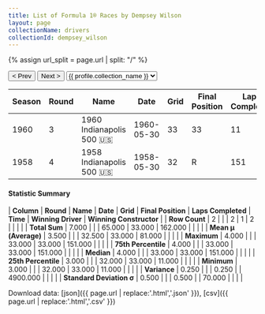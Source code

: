 ```yaml
---
title: List of Formula 1® Races by Dempsey Wilson
layout: page
collectionName: drivers
collectionId: dempsey_wilson
---
```


{% assign url_split = page.url | split: "/" %}
<div id="collection-navigation">
<button onclick="selector.options[selector.selectedIndex-1].value && (window.location = selector.options[selector.selectedIndex-1].value);">&lt; Prev</button>
<button onclick="selector.options[selector.selectedIndex+1].value && (window.location = selector.options[selector.selectedIndex+1].value);">Next &gt;</button>
<select id="selector" onchange="this.options[this.selectedIndex].value && (window.location = this.options[this.selectedIndex].value);">
  {% for collectionId in site.data[page.collectionName].refs %}
    {% if collectionId == page.collectionId %}
      {% assign selected = "selected" %}
    {% else %}
      {% assign selected = "" %}
    {% endif %}
    {% assign profile = site.data[page.collectionName][collectionId].profile %}
    <option value="/f1/{{ page.collectionName }}/{{ collectionId }}/{{ url_split[4] }}" {{ selected }}>{{ profile.collection_name }}</option>
  {% endfor %}
</select>
</div>

| Season | Round | Name | Date | Grid | Final Position | Laps Completed | Time | Winning Driver | Winning Constructor |
|--|--|--|--|--|--|--|--|--|--|
| 1960 | 3 | 1960 Indianapolis 500 🇺🇸 | 1960-05-30 | 33 | 33 | 11 |   | Jim Rathmann 🇺🇸 | Watson 🇺🇸 |
| 1958 | 4 | 1958 Indianapolis 500 🇺🇸 | 1958-05-30 | 32 | R | 151 |   | Jimmy Bryan 🇺🇸 | Epperly 🇺🇸 |

#### Statistic Summary

| **Column** | **Round** | **Name** | **Date** | **Grid** | **Final Position** | **Laps Completed** | **Time** | **Winning Driver** | **Winning Constructor** |
| **Row Count** | 2 |  |  | 2 | 1 | 2 |  |  |  |
| **Total Sum** | 7.000 |  |  | 65.000 | 33.000 | 162.000 |  |  |  |
| **Mean μ (Average)** | 3.500 |  |  | 32.500 | 33.000 | 81.000 |  |  |  |
| **Maximum** | 4.000 |  |  | 33.000 | 33.000 | 151.000 |  |  |  |
| **75th Percentile** | 4.000 |  |  | 33.000 | 33.000 | 151.000 |  |  |  |
| **Median** | 4.000 |  |  | 33.000 | 33.000 | 151.000 |  |  |  |
| **25th Percentile** | 3.000 |  |  | 32.000 | 33.000 | 11.000 |  |  |  |
| **Minimum** | 3.000 |  |  | 32.000 | 33.000 | 11.000 |  |  |  |
| **Variance** | 0.250 |  |  | 0.250 |  | 4900.000 |  |  |  |
| **Standard Deviation σ** | 0.500 |  |  | 0.500 |  | 70.000 |  |  |  |

Download data: [json]({{ page.url | replace:'.html','.json' }}), [csv]({{ page.url | replace:'.html','.csv' }})
